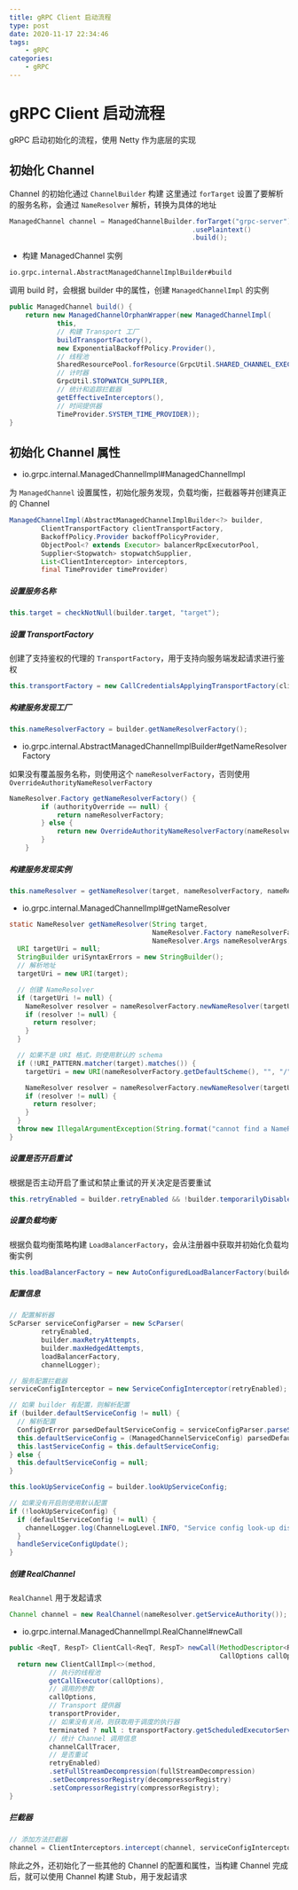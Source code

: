 ```yaml
---
title: gRPC Client 启动流程
type: post
date: 2020-11-17 22:34:46
tags:
    - gRPC
categories: 
    - gRPC
---
```


# gRPC Client 启动流程

gRPC 启动初始化的流程，使用 Netty 作为底层的实现

##  初始化 Channel 

Channel 的初始化通过 `ChannelBuilder` 构建
这里通过 `forTarget` 设置了要解析的服务名称，会通过 `NameResolver` 解析，转换为具体的地址

```java
ManagedChannel channel = ManagedChannelBuilder.forTarget("grpc-server")
                                              .usePlaintext()
                                              .build();
``` 

- 构建 ManagedChannel 实例

`io.grpc.internal.AbstractManagedChannelImplBuilder#build`

调用 build 时，会根据 builder 中的属性，创建 `ManagedChannelImpl` 的实例 

```java
public ManagedChannel build() {
    return new ManagedChannelOrphanWrapper(new ManagedChannelImpl(
            this,
            // 构建 Transport 工厂
            buildTransportFactory(),
            new ExponentialBackoffPolicy.Provider(),
            // 线程池
            SharedResourcePool.forResource(GrpcUtil.SHARED_CHANNEL_EXECUTOR),
            // 计时器
            GrpcUtil.STOPWATCH_SUPPLIER,
            // 统计和追踪拦截器
            getEffectiveInterceptors(),
            // 时间提供器
            TimeProvider.SYSTEM_TIME_PROVIDER));
}
```


## 初始化 Channel 属性

- io.grpc.internal.ManagedChannelImpl#ManagedChannelImpl

为 `ManagedChannel` 设置属性，初始化服务发现，负载均衡，拦截器等并创建真正的 Channel 


```java
ManagedChannelImpl(AbstractManagedChannelImplBuilder<?> builder,
        ClientTransportFactory clientTransportFactory,
        BackoffPolicy.Provider backoffPolicyProvider,
        ObjectPool<? extends Executor> balancerRpcExecutorPool,
        Supplier<Stopwatch> stopwatchSupplier,
        List<ClientInterceptor> interceptors,
        final TimeProvider timeProvider)
```

##### 设置服务名称

```java
this.target = checkNotNull(builder.target, "target");
```

##### 设置  TransportFactory

创建了支持鉴权的代理的 `TransportFactory`，用于支持向服务端发起请求进行鉴权

```java
this.transportFactory = new CallCredentialsApplyingTransportFactory(clientTransportFactory, this.executor);
```


##### 构建服务发现工厂

```java
this.nameResolverFactory = builder.getNameResolverFactory();
```

- io.grpc.internal.AbstractManagedChannelImplBuilder#getNameResolverFactory

如果没有覆盖服务名称，则使用这个 `nameResolverFactory`，否则使用 `OverrideAuthorityNameResolverFactory`

```java
NameResolver.Factory getNameResolverFactory() {
        if (authorityOverride == null) {
            return nameResolverFactory;
        } else {
            return new OverrideAuthorityNameResolverFactory(nameResolverFactory, authorityOverride);
        }
    }
```

##### 构建服务发现实例

```java
this.nameResolver = getNameResolver(target, nameResolverFactory, nameResolverArgs);
``` 

- io.grpc.internal.ManagedChannelImpl#getNameResolver

```java
static NameResolver getNameResolver(String target,
                                    NameResolver.Factory nameResolverFactory,
                                    NameResolver.Args nameResolverArgs) {
  URI targetUri = null;
  StringBuilder uriSyntaxErrors = new StringBuilder();
  // 解析地址
  targetUri = new URI(target);

  // 创建 NameResolver
  if (targetUri != null) {
    NameResolver resolver = nameResolverFactory.newNameResolver(targetUri, nameResolverArgs);
    if (resolver != null) {
      return resolver;
    }
  }

  // 如果不是 URI 格式，则使用默认的 schema
  if (!URI_PATTERN.matcher(target).matches()) {
    targetUri = new URI(nameResolverFactory.getDefaultScheme(), "", "/" + target, null);

    NameResolver resolver = nameResolverFactory.newNameResolver(targetUri, nameResolverArgs);
    if (resolver != null) {
      return resolver;
    }
  }
  throw new IllegalArgumentException(String.format("cannot find a NameResolver for %s%s", target, uriSyntaxErrors.length() > 0 ? " (" + uriSyntaxErrors + ")" : ""));
}
```


##### 设置是否开启重试

根据是否主动开启了重试和禁止重试的开关决定是否要重试

```java
this.retryEnabled = builder.retryEnabled && !builder.temporarilyDisableRetry;
```

##### 设置负载均衡

根据负载均衡策略构建 `LoadBalancerFactory`，会从注册器中获取并初始化负载均衡实例

```java
this.loadBalancerFactory = new AutoConfiguredLoadBalancerFactory(builder.defaultLbPolicy);
```


##### 配置信息

```java
// 配置解析器
ScParser serviceConfigParser = new ScParser(
        retryEnabled,
        builder.maxRetryAttempts,
        builder.maxHedgedAttempts,
        loadBalancerFactory,
        channelLogger);

// 服务配置拦截器
serviceConfigInterceptor = new ServiceConfigInterceptor(retryEnabled);

// 如果 builder 有配置，则解析配置
if (builder.defaultServiceConfig != null) {
  // 解析配置
  ConfigOrError parsedDefaultServiceConfig = serviceConfigParser.parseServiceConfig(builder.defaultServiceConfig);
  this.defaultServiceConfig = (ManagedChannelServiceConfig) parsedDefaultServiceConfig.getConfig();
  this.lastServiceConfig = this.defaultServiceConfig;
} else {
  this.defaultServiceConfig = null;
}

this.lookUpServiceConfig = builder.lookUpServiceConfig;

// 如果没有开启则使用默认配置
if (!lookUpServiceConfig) {
  if (defaultServiceConfig != null) {
    channelLogger.log(ChannelLogLevel.INFO, "Service config look-up disabled, using default service config");
  }
  handleServiceConfigUpdate();
}
```

##### 创建 RealChannel 

`RealChannel` 用于发起请求

```java
Channel channel = new RealChannel(nameResolver.getServiceAuthority());
```

- io.grpc.internal.ManagedChannelImpl.RealChannel#newCall

```java
public <ReqT, RespT> ClientCall<ReqT, RespT> newCall(MethodDescriptor<ReqT, RespT> method,
                                                     CallOptions callOptions) {
  return new ClientCallImpl<>(method,
          // 执行的线程池
          getCallExecutor(callOptions),
          // 调用的参数
          callOptions,
          // Transport 提供器
          transportProvider,
          // 如果没有关闭，则获取用于调度的执行器
          terminated ? null : transportFactory.getScheduledExecutorService(),
          // 统计 Channel 调用信息
          channelCallTracer,
          // 是否重试
          retryEnabled)
          .setFullStreamDecompression(fullStreamDecompression)
          .setDecompressorRegistry(decompressorRegistry)
          .setCompressorRegistry(compressorRegistry);
}
```

##### 拦截器

```java
// 添加方法拦截器
channel = ClientInterceptors.intercept(channel, serviceConfigInterceptor);
```

除此之外，还初始化了一些其他的 Channel 的配置和属性，当构建 Channel 完成后，就可以使用 Channel 构建 Stub，用于发起请求